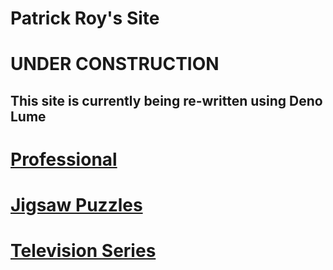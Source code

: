 # Patrick Roy's Site

# UNDER CONSTRUCTION

## This site is currently being re-written using Deno Lume

# [Professional](./professional)

# [Jigsaw Puzzles](./jigsaw-puzzles)

# [Television Series](./television-series)